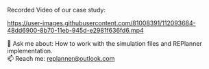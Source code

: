 Recorded Video of our case study:<br />



https://user-images.githubusercontent.com/81008391/112093684-48dd6900-8b70-11eb-945d-e2981f636fd6.mp4




💬 Ask me about: How to work with the simulation files and REPlanner implementation. <br />
📫 Reach me: replanner@outlook.com

<!--
**REPlanner/replanner** is a ✨ _special_ ✨ repository because its `README.md` (this file) appears on your GitHub profile.

